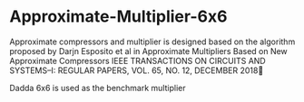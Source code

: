 # Approximate-Multiplier-6x6

Approximate compressors and multiplier is designed based on the algorithm proposed by Darjn Esposito  et al in Approximate Multipliers Based on New Approximate Compressors IEEE TRANSACTIONS ON CIRCUITS AND SYSTEMS–I: REGULAR PAPERS, VOL. 65, NO. 12, DECEMBER 2018

Dadda 6x6 is used as the benchmark multiplier



